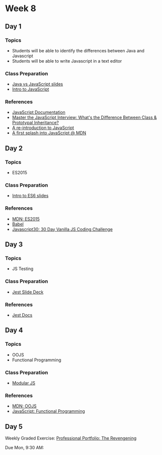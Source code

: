 <!-- https://medium.com/javascript-scene/what-every-unit-test-needs-f6cd34d9836d -->

# Week 8

## Day 1

### Topics

-   Students will be able to identify the differences between Java and Javascript
-   Students will be able to write Javascript in a text editor

### Class Preparation

-   [Java vs JavaScript slides](https://wecancodeit.github.io/java-slides/web/java-vs-javascript/)
-   [Intro to JavaScript](https://wecancodeit.github.io/java-slides/frontend/js-intro/#/)

### References

-   [JavaScript Documentation](http://devdocs.io/javascript/)
-   [Master the JavaScript Interview: What's the Difference Between Class & Prototypal Inheritance?](https://medium.com/javascript-scene/master-the-javascript-interview-what-s-the-difference-between-class-prototypal-inheritance-e4cd0a7562e9)
-   [A re-introduction to JavaScript](https://developer.mozilla.org/en-US/docs/Web/JavaScript/A_re-introduction_to_JavaScript)
-   [A first splash into JavaScript @ MDN](https://developer.mozilla.org/en-US/docs/Learn/JavaScript/First_steps/A_first_splash)

## Day 2

### Topics

-   ES2015

### Class Preparation

-   [Intro to ES6 slides](https://wecancodeit.github.io/java-slides/frontend/js-es2015-and-beyond/#/)

### References

-   [MDN: ES2015](https://developer.mozilla.org/en-US/docs/Web/JavaScript/New_in_JavaScript/ECMAScript_2015_support_in_Mozilla)
-   [Babel](https://babeljs.io/)
-   [Javascript30: 30 Day Vanilla JS Coding Challenge](https://javascript30.com/)

## Day 3

### Topics

-   JS Testing

### Class Preparation

-   [Jest Slide Deck](https://wecancodeit.github.io/java-slides/frontend/js-jest-testing)

### References

-   [Jest Docs](https://jestjs.io/docs/en/getting-started)

## Day 4

### Topics

-   OOJS
-   Functional Programming

### Class Preparation

-   [Modular JS](https://wecancodeit.github.io/java-slides/frontend/js-classes-modules-and-functions/#/)

### References

-   [MDN: OOJS](https://developer.mozilla.org/en-US/docs/Learn/JavaScript/Objects/Object-oriented_JS)
-   [JavaScript: Functional Programming](https://opensource.com/article/17/6/functional-javascript)

## Day 5

Weekly Graded Exercise: [Professional Portfolio: The Revengening](https://wecancodeit.github.io/java-exercises/js-professional-portfolio/)

Due Mon, 9:30 AM:

